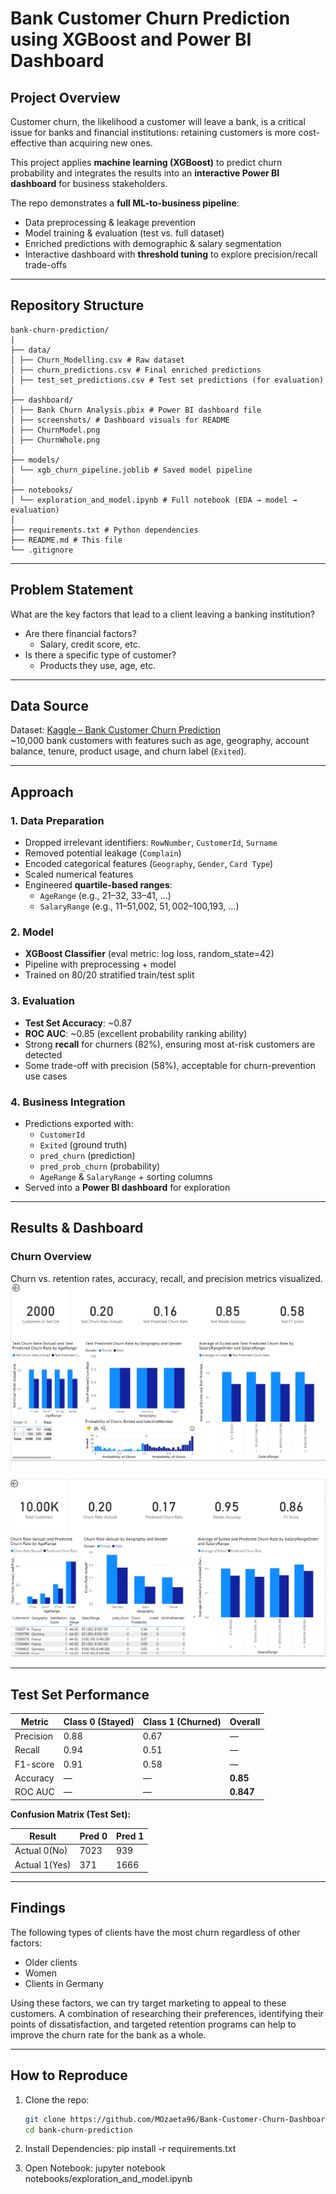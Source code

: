 # Bank Customer Churn Prediction using XGBoost and Power BI Dashboard

## Project Overview
Customer churn, the likelihood a customer will leave a bank, is a critical issue for banks and financial institutions: retaining customers is more cost-effective than acquiring new ones. 

This project applies **machine learning (XGBoost)** to predict churn probability and integrates the results into an **interactive Power BI dashboard** for business stakeholders.  

The repo demonstrates a **full ML-to-business pipeline**:
- Data preprocessing & leakage prevention
- Model training & evaluation (test vs. full dataset)
- Enriched predictions with demographic & salary segmentation
- Interactive dashboard with **threshold tuning** to explore precision/recall trade-offs

---

## Repository Structure
```
bank-churn-prediction/
|
├── data/
│ ├── Churn_Modelling.csv # Raw dataset
│ ├── churn_predictions.csv # Final enriched predictions
│ ├── test_set_predictions.csv # Test set predictions (for evaluation)
│
├── dashboard/
│ ├── Bank Churn Analysis.pbix # Power BI dashboard file
│ ├── screenshots/ # Dashboard visuals for README
│ ├── ChurnModel.png
│ ├── ChurnWhole.png
│
├── models/
│ └── xgb_churn_pipeline.joblib # Saved model pipeline
│
├── notebooks/
│ └── exploration_and_model.ipynb # Full notebook (EDA → model → evaluation)
│
├── requirements.txt # Python dependencies
├── README.md # This file
└── .gitignore
```

---
## Problem Statement

What are the key factors that lead to a client leaving a banking institution?

- Are there financial factors?
  - Salary, credit score, etc.
- Is there a specific type of customer?
  - Products they use, age, etc.

---

## Data Source
Dataset: [Kaggle – Bank Customer Churn Prediction](https://www.kaggle.com/datasets/radheshyamkollipara/bank-customer-churn)  
~10,000 bank customers with features such as age, geography, account balance, tenure, product usage, and churn label (`Exited`).

---

## Approach
### 1. Data Preparation
- Dropped irrelevant identifiers: `RowNumber`, `CustomerId`, `Surname`
- Removed potential leakage (`Complain`)
- Encoded categorical features (`Geography`, `Gender`, `Card Type`)
- Scaled numerical features
- Engineered **quartile-based ranges**:
  - `AgeRange` (e.g., 21–32, 33–41, …)
  - `SalaryRange` (e.g., $11–$51,002, $51,002–$100,193, …)

### 2. Model
- **XGBoost Classifier** (eval metric: log loss, random_state=42)
- Pipeline with preprocessing + model
- Trained on 80/20 stratified train/test split

### 3. Evaluation
- **Test Set Accuracy**: ~0.87  
- **ROC AUC**: ~0.85 (excellent probability ranking ability)  
- Strong **recall** for churners (82%), ensuring most at-risk customers are detected  
- Some trade-off with precision (58%), acceptable for churn-prevention use cases

### 4. Business Integration
- Predictions exported with:
  - `CustomerId`
  - `Exited` (ground truth)
  - `pred_churn` (prediction)
  - `pred_prob_churn` (probability)
  - `AgeRange` & `SalaryRange` + sorting columns
- Served into a **Power BI dashboard** for exploration

---

## Results & Dashboard

### Churn Overview
Churn vs. retention rates, accuracy, recall, and precision metrics visualized.  
![Churn Model](dashboard/screenshots/ChurnModel.png)

![Churn Whole Dataset](dashboard/screenshots/ChurnWhole.PNG)

---

## Test Set Performance

| Metric      | Class 0 (Stayed) | Class 1 (Churned) | Overall |
|-------------|------------------|-------------------|---------|
| Precision   | 0.88             | 0.67              | —       |
| Recall      | 0.94             | 0.51              | —       |
| F1-score    | 0.91             | 0.58              | —       |
| Accuracy    | —                | —                 | **0.85** |
| ROC AUC     | —                | —                 | **0.847** |

**Confusion Matrix (Test Set):**

| Result      | Pred 0 | Pred 1 |
|-------------|--------|--------|
|Actual 0(No) | 7023   | 939    |
|Actual 1(Yes)| 371    | 1666   |


---

## Findings

The following types of clients have the most churn regardless of other factors:

-  Older clients
-  Women
-  Clients in Germany

Using these factors, we can try target marketing to appeal to these customers. A combination of researching their preferences, identifying their points of dissatisfaction, and targeted retention programs can help to improve the churn rate for the bank as a whole.

---

## How to Reproduce
1. Clone the repo:
   ```bash
   git clone https://github.com/MOzaeta96/Bank-Customer-Churn-Dashboard-Creation-Practice.git
   cd bank-churn-prediction

2. Install Dependencies:
   pip install -r requirements.txt

3. Open Notebook:
   jupyter notebook notebooks/exploration_and_model.ipynb
